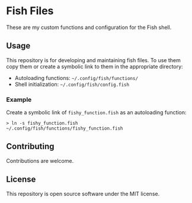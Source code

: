 # Fish Files

These are my custom functions and configuration for the Fish shell.

## Usage

This repository is for developing and maintaining fish files. To use them copy
them or create a symbolic link to them in the appropriate directory:
- Autoloading functions: `~/.config/fish/functions/`
- Shell initialization:  `~/.config/fish/config.fish`

### Example

Create a symbolic link of `fishy_function.fish` as an autoloading function:
```shell
> ln -s fishy_function.fish ~/.config/fish/functions/fishy_function.fish
```

## Contributing

Contributions are welcome.

## License

This repository is open source software under the MIT license.
